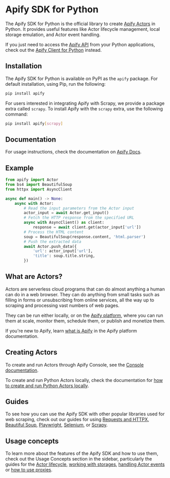 # Apify SDK for Python

The Apify SDK for Python is the official library to create [Apify Actors](https://docs.apify.com/platform/actors)
in Python. It provides useful features like Actor lifecycle management, local storage emulation, and Actor
event handling.

If you just need to access the [Apify API](https://docs.apify.com/api/v2) from your Python applications,
check out the [Apify Client for Python](https://docs.apify.com/api/client/python) instead.

## Installation

The Apify SDK for Python is available on PyPI as the `apify` package.
For default installation, using Pip, run the following:

```bash
pip install apify
```

For users interested in integrating Apify with Scrapy, we provide a package extra called `scrapy`.
To install Apify with the `scrapy` extra, use the following command:

```bash
pip install apify[scrapy]
```

## Documentation

For usage instructions, check the documentation on [Apify Docs](https://docs.apify.com/sdk/python/).

## Example

```python
from apify import Actor
from bs4 import BeautifulSoup
from httpx import AsyncClient

async def main() -> None:
    async with Actor:
        # Read the input parameters from the Actor input
        actor_input = await Actor.get_input()
        # Fetch the HTTP response from the specified URL
        async with AsyncClient() as client:
            response = await client.get(actor_input['url'])
        # Process the HTML content
        soup = BeautifulSoup(response.content, 'html.parser')
        # Push the extracted data
        await Actor.push_data({
            'url': actor_input['url'],
            'title': soup.title.string,
        })
```

## What are Actors?

Actors are serverless cloud programs that can do almost anything a human can do in a web browser.
They can do anything from small tasks such as filling in forms or unsubscribing from online services,
all the way up to scraping and processing vast numbers of web pages.

They can be run either locally, or on the [Apify platform](https://docs.apify.com/platform/),
where you can run them at scale, monitor them, schedule them, or publish and monetize them.

If you're new to Apify, learn [what is Apify](https://docs.apify.com/platform/about)
in the Apify platform documentation.

## Creating Actors

To create and run Actors through Apify Console,
see the [Console documentation](https://docs.apify.com/academy/getting-started/creating-actors#choose-your-template).

To create and run Python Actors locally, check the documentation for
[how to create and run Python Actors locally](https://docs.apify.com/sdk/python/docs/overview/running-locally).

## Guides

To see how you can use the Apify SDK with other popular libraries used for web scraping,
check out our guides for using
[Requests and HTTPX](https://docs.apify.com/sdk/python/docs/guides/requests-and-httpx),
[Beautiful Soup](https://docs.apify.com/sdk/python/docs/guides/beautiful-soup),
[Playwright](https://docs.apify.com/sdk/python/docs/guides/playwright),
[Selenium](https://docs.apify.com/sdk/python/docs/guides/selenium),
or [Scrapy](https://docs.apify.com/sdk/python/docs/guides/scrapy).

## Usage concepts

To learn more about the features of the Apify SDK and how to use them,
check out the Usage Concepts section in the sidebar,
particularly the guides for the [Actor lifecycle](https://docs.apify.com/sdk/python/docs/concepts/actor-lifecycle),
[working with storages](https://docs.apify.com/sdk/python/docs/concepts/storages),
[handling Actor events](https://docs.apify.com/sdk/python/docs/concepts/actor-events)
or [how to use proxies](https://docs.apify.com/sdk/python/docs/concepts/proxy-management).
